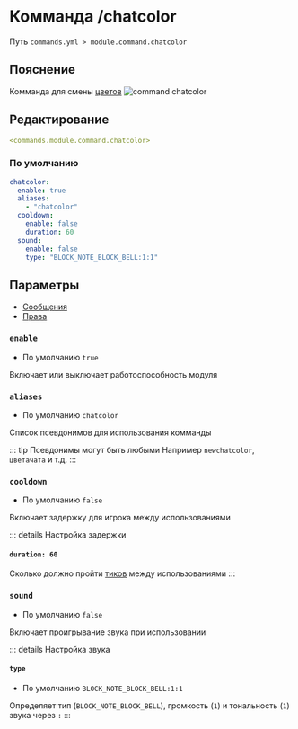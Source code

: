 # Комманда /chatcolor
Путь `commands.yml > module.command.chatcolor`

## Пояснение
Комманда для смены [цветов](/en/config/module/tag/color/)
![command chatcolor](/commandchatcolor.png)


## Редактирование
```yaml
<commands.module.command.chatcolor>
```

### По умолчанию
```yaml
chatcolor:
  enable: true
  aliases:
    - "chatcolor"
  cooldown:
    enable: false
    duration: 60
  sound:
    enable: false
    type: "BLOCK_NOTE_BLOCK_BELL:1:1"
```

## Параметры

- [Сообщения](/en/messages/ru_ru/module/command/chatcolor/)
- [Права](/en/permissions/module/command/chatcolor/)

### `enable`
- По умолчанию `true`

Включает или выключает работоспособность модуля

### `aliases`
- По умолчанию `chatcolor`

Список псевдонимов для использования комманды

::: tip Псевдонимы могут быть любыми
Например `newchatcolor`, `цветачата` и т.д.
:::

### `cooldown`
- По умолчанию `false`

Включает задержку для игрока между использованиями

::: details Настройка задержки
#### `duration: 60`

Сколько должно пройти [тиков](https://ru.minecraft.wiki/w/%D0%A2%D0%B0%D0%BA%D1%82) между использованиями
:::

### `sound`
- По умолчанию `false`

Включает проигрывание звука при использовании

::: details Настройка звука
#### `type`
- По умолчанию `BLOCK_NOTE_BLOCK_BELL:1:1`

Определяет тип (`BLOCK_NOTE_BLOCK_BELL`), громкость (`1`) и тональность (`1`) звука через `:`
:::
